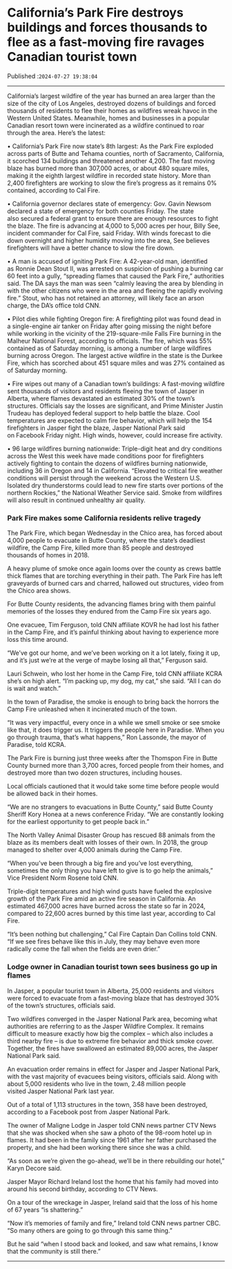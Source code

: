 # California’s Park Fire destroys buildings and forces thousands to flee as a fast-moving fire ravages Canadian tourist town

Published :`2024-07-27 19:38:04`

---

California’s largest wildfire of the year has burned an area larger than the size of the city of Los Angeles, destroyed dozens of buildings and forced thousands of residents to flee their homes as wildfires wreak havoc in the Western United States. Meanwhile, homes and businesses in a popular Canadian resort town were incinerated as a wildfire continued to roar through the area. Here’s the latest:

• California’s Park Fire now state’s 8th largest: As the Park Fire exploded across parts of Butte and Tehama counties, north of Sacramento, California, it scorched 134 buildings and threatened another 4,200. The fast moving blaze has burned more than 307,000 acres, or about 480 square miles, making it the eighth largest wildfire in recorded state history. More than 2,400 firefighters are working to slow the fire’s progress as it remains 0% contained, according to Cal Fire.

• California governor declares state of emergency: Gov. Gavin Newsom declared a state of emergency for both counties Friday. The state also secured a federal grant to ensure there are enough resources to fight the blaze. The fire is advancing at 4,000 to 5,000 acres per hour, Billy See, incident commander for Cal Fire, said Friday. With winds forecast to die down overnight and higher humidity moving into the area, See believes firefighters will have a better chance to slow the fire down.

• A man is accused of igniting Park Fire: A 42-year-old man, identified as Ronnie Dean Stout II, was arrested on suspicion of pushing a burning car 60 feet into a gully, “spreading flames that caused the Park Fire,” authorities said. The DA says the man was seen “calmly leaving the area by blending in with the other citizens who were in the area and fleeing the rapidly evolving fire.” Stout, who has not retained an attorney, will likely face an arson charge, the DA’s office told CNN.

• Pilot dies while fighting Oregon fire: A firefighting pilot was found dead in a single-engine air tanker on Friday after going missing the night before while working in the vicinity of the 219-square-mile Falls Fire burning in the Malheur National Forest, according to officials. The fire, which was 55% contained as of Saturday morning, is among a number of large wildfires burning across Oregon. The largest active wildfire in the state is the Durkee Fire, which has scorched about 451 square miles and was 27% contained as of Saturday morning.

• Fire wipes out many of a Canadian town’s buildings: A fast-moving wildfire sent thousands of visitors and residents fleeing the town of Jasper in Alberta, where flames devastated an estimated 30% of the town’s structures. Officials say the losses are significant, and Prime Minister Justin Trudeau has deployed federal support to help battle the blaze. Cool temperatures are expected to calm fire behavior, which will help the 154 firefighters in Jasper fight the blaze, Jasper National Park said on Facebook Friday night. High winds, however, could increase fire activity.

• 96 large wildfires burning nationwide: Triple-digit heat and dry conditions across the West this week have made conditions poor for firefighters actively fighting to contain the dozens of wildfires burning nationwide, including 36 in Oregon and 14 in California. “Elevated to critical fire weather conditions will persist through the weekend across the Western U.S. Isolated dry thunderstorms could lead to new fire starts over portions of the northern Rockies,” the National Weather Service said. Smoke from wildfires will also result in continued unhealthy air quality.

### Park Fire makes some California residents relive tragedy

The Park Fire, which began Wednesday in the Chico area, has forced about 4,000 people to evacuate in Butte County, where the state’s deadliest wildfire, the Camp Fire, killed more than 85 people and destroyed thousands of homes in 2018.

A heavy plume of smoke once again looms over the county as crews battle thick flames that are torching everything in their path. The Park Fire has left graveyards of burned cars and charred, hallowed out structures, video from the Chico area shows.

For Butte County residents, the advancing flames bring with them painful memories of the losses they endured from the Camp Fire six years ago.

One evacuee, Tim Ferguson, told CNN affiliate KOVR he had lost his father in the Camp Fire, and it’s painful thinking about having to experience more loss this time around.

“We’ve got our home, and we’ve been working on it a lot lately, fixing it up, and it’s just we’re at the verge of maybe losing all that,” Ferguson said.

Lauri Schwein, who lost her home in the Camp Fire, told CNN affiliate KCRA she’s on high alert. “I’m packing up, my dog, my cat,” she said. “All I can do is wait and watch.”

In the town of Paradise, the smoke is enough to bring back the horrors the Camp Fire unleashed when it incinerated much of the town.

“It was very impactful, every once in a while we smell smoke or see smoke like that, it does trigger us. It triggers the people here in Paradise. When you go through trauma, that’s what happens,” Ron Lassonde, the mayor of Paradise, told KCRA.

The Park Fire is burning just three weeks after the Thomspon Fire in Butte County burned more than 3,700 acres, forced people from their homes, and destroyed more than two dozen structures, including houses.

Local officials cautioned that it would take some time before people would be allowed back in their homes.

“We are no strangers to evacuations in Butte County,” said Butte County Sheriff Kory Honea at a news conference Friday. “We are constantly looking for the earliest opportunity to get people back in.”

The North Valley Animal Disaster Group has rescued 88 animals from the blaze as its members dealt with losses of their own. In 2018, the group managed to shelter over 4,000 animals during the Camp Fire.

“When you’ve been through a big fire and you’ve lost everything, sometimes the only thing you have left to give is to go help the animals,” Vice President Norm Rosene told CNN.

Triple-digit temperatures and high wind gusts have fueled the explosive growth of the Park Fire amid an active fire season in California. An estimated 467,000 acres have burned across the state so far in 2024, compared to 22,600 acres burned by this time last year, according to Cal Fire.

“It’s been nothing but challenging,” Cal Fire Captain Dan Collins told CNN. “If we see fires behave like this in July, they may behave even more radically come the fall when the fields are even drier.”

### Lodge owner in Canadian tourist town sees business go up in flames

In Jasper, a popular tourist town in Alberta, 25,000 residents and visitors were forced to evacuate from a fast-moving blaze that has destroyed 30% of the town’s structures, officials said.

Two wildfires converged in the Jasper National Park area, becoming what authorities are referring to as the Jasper Wildfire Complex. It remains difficult to measure exactly how big the complex – which also includes a third nearby fire – is due to extreme fire behavior and thick smoke cover. Together, the fires have swallowed an estimated 89,000 acres, the Jasper National Park said.

An evacuation order remains in effect for Jasper and Jasper National Park, with the vast majority of evacuees being visitors, officials said. Along with about 5,000 residents who live in the town, 2.48 million people visited Jasper National Park last year.

Out of a total of 1,113 structures in the town, 358 have been destroyed, according to a Facebook post from Jasper National Park.

The owner of Maligne Lodge in Jasper told CNN news partner CTV News that she was shocked when she saw a photo of the 98-room hotel up in flames. It had been in the family since 1961 after her father purchased the property, and she had been working there since she was a child.

“As soon as we’re given the go-ahead, we’ll be in there rebuilding our hotel,” Karyn Decore said.

Jasper Mayor Richard Ireland lost the home that his family had moved into around his second birthday, according to CTV News.

On a tour of the wreckage in Jasper, Ireland said that the loss of his home of 67 years “is shattering.”

“Now it’s memories of family and fire,” Ireland told CNN news partner CBC. “So many others are going to go through this same thing.”

But he said “when I stood back and looked, and saw what remains, I know that the community is still there.”

---

